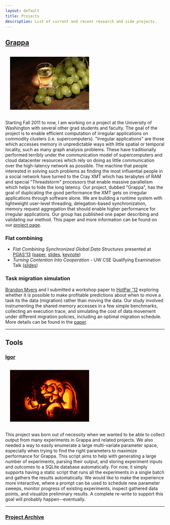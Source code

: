 ```yaml
---
layout: default
title: Projects
description: List of current and recent research and side projects.
---
```


## [Grappa](http://sampa.cs.washington.edu/grappa)
<img src="img/grappa-grapes.jpg" class="img-thumbnail pull-right" style="width:250px;margin:15px"/>

Starting Fall 2011 to now, I am working on a project at the University of Washington with several other grad students and faculty. The goal of the project is to enable efficient computation of irregular applications on commodity clusters (i.e. supercomputers). "Irregular applications" are those which accesses memory in unpredictable ways with little spatial or temporal locality, such as many graph analysis problems. These have traditionally performed terribly under the communication model of supercomputers and cloud datacenter resources which rely on doing as little communication over the high-latency network as possible. The machine that people interested in solving such problems as finding the most influential people in a social network have turned to the Cray XMT which has terabytes of RAM and special "Threadstorm" processors that enable massive parallelism which helps to hide the long latency. Our project, dubbed "Grappa", has the goal of duplicating the good performance the XMT gets on irregular applications through software alone. We are building a runtime system with lightweight user-level threading, delegation-based synchronization, memory request aggregation that should enable higher performance for irregular applications. Our group has published one paper describing and validating our method. This paper and more information can be found on our [project page](http://sampa.cs.washington.edu/grappa).

### Flat combining


- *Flat Combining Synchronized Global Data Structures* presented at [PGAS'13](http://pgas2013.org.uk) ([paper](pubs/holt-pgas13.pdf), [slides](pubs/holt-pgas13-slides.pdf), [keynote](pubs/holt-pgas13-slides.key))
- *Turning Contention Into Cooperation* - UW CSE Qualifying Examination Talk ([slides](pubs/holt-quals.pdf))

### Task migration simulation
[Brandon Myers](http://www.cs.washington.edu/homes/bdmyers/) and I submitted a workshop paper to [HotPar '12](https://www.usenix.org/conference/hotpar12) exploring whether it is possible to make profitable predictions about when to move a task its the data (migration) rather than moving the data. Our study involved instrumenting the shared memory accesses in a few simple benchmarks, collecting an execution trace, and simulating the cost of data movement under different migration policies, including an optimal migration schedule. More details can be found in the [paper](https://www.usenix.org/system/files/conference/hotpar12/hotpar12-final46.pdf).

---

## Tools
### [Igor](http://github.com/bholt/igor)
<img src="img/mini-igor.jpg" class="img-thumbnail pull-right" style="width:250px;margin:15px"/>

This project was born out of necessity when we wanted to be able to collect output from many experiments in Grappa and related projects. We also needed a way to easily enumerate a large multi-variate parameter space, especially when trying to find the right parameters to maximize performance for Grappa. This script aims to help with generating a large number of experiments, parsing their output, and storing experiment inputs and outcomes to a SQLite database automatically. For now, it simply supports having a static script that runs all the experiments in a single batch and gathers the results automatically. We would like to make the experience more interactive, where a prompt can be used to schedule new parameter sweeps, monitor progress of existing experiments, inspect gathered data points, and visualize preliminary results. A complete re-write to support this goal will probably happen--eventually.


---

### [Project Archive](old_projects.html)